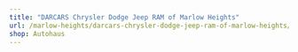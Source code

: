 ```yaml
---
title: "DARCARS Chrysler Dodge Jeep RAM of Marlow Heights"
url: /marlow-heights/darcars-chrysler-dodge-jeep-ram-of-marlow-heights/
shop: Autohaus
---
```

